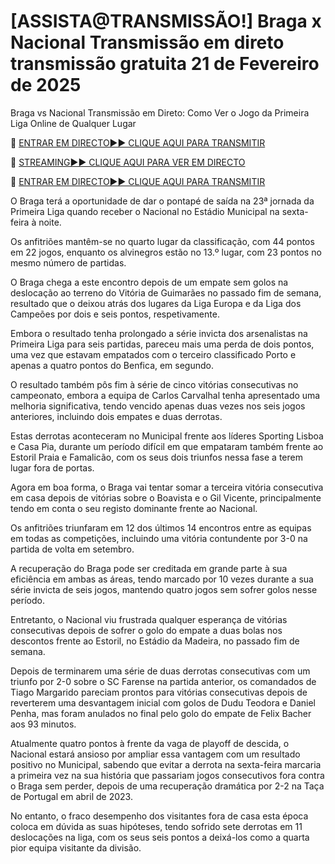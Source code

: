 # [ASSISTA@TRANSMISSÃO!] Braga x Nacional Transmissão em direto transmissão gratuita 21 de Fevereiro de 2025
Braga vs Nacional Transmissão em Direto: Como Ver o Jogo da Primeira Liga Online de Qualquer Lugar

🔴 [ENTRAR EM DIRECTO►► CLIQUE AQUI PARA TRANSMITIR](https://jpn-srt.blogspot.com/2025/02/soccer.html)

🔴 [STREAMING►► CLIQUE AQUI PARA VER EM DIRECTO](https://jpn-srt.blogspot.com/2025/02/soccer.html)

🔴 [ENTRAR EM DIRECTO►► CLIQUE AQUI PARA TRANSMITIR](https://jpn-srt.blogspot.com/2025/02/soccer.html)

O Braga terá a oportunidade de dar o pontapé de saída na 23ª jornada da Primeira Liga quando receber o Nacional no Estádio Municipal na sexta-feira à noite.

Os anfitriões mantêm-se no quarto lugar da classificação, com 44 pontos em 22 jogos, enquanto os alvinegros estão no 13.º lugar, com 23 pontos no mesmo número de partidas.

O Braga chega a este encontro depois de um empate sem golos na deslocação ao terreno do Vitória de Guimarães no passado fim de semana, resultado que o deixou atrás dos lugares da Liga Europa e da Liga dos Campeões por dois e seis pontos, respetivamente.

Embora o resultado tenha prolongado a série invicta dos arsenalistas na Primeira Liga para seis partidas, pareceu mais uma perda de dois pontos, uma vez que estavam empatados com o terceiro classificado Porto e apenas a quatro pontos do Benfica, em segundo.

O resultado também pôs fim à série de cinco vitórias consecutivas no campeonato, embora a equipa de Carlos Carvalhal tenha apresentado uma melhoria significativa, tendo vencido apenas duas vezes nos seis jogos anteriores, incluindo dois empates e duas derrotas.

Estas derrotas aconteceram no Municipal frente aos líderes Sporting Lisboa e Casa Pia, durante um período difícil em que empataram também frente ao Estoril Praia e Famalicão, com os seus dois triunfos nessa fase a terem lugar fora de portas.

Agora em boa forma, o Braga vai tentar somar a terceira vitória consecutiva em casa depois de vitórias sobre o Boavista e o Gil Vicente, principalmente tendo em conta o seu registo dominante frente ao Nacional.

Os anfitriões triunfaram em 12 dos últimos 14 encontros entre as equipas em todas as competições, incluindo uma vitória contundente por 3-0 na partida de volta em setembro.

A recuperação do Braga pode ser creditada em grande parte à sua eficiência em ambas as áreas, tendo marcado por 10 vezes durante a sua série invicta de seis jogos, mantendo quatro jogos sem sofrer golos nesse período.

Entretanto, o Nacional viu frustrada qualquer esperança de vitórias consecutivas depois de sofrer o golo do empate a duas bolas nos descontos frente ao Estoril, no Estádio da Madeira, no passado fim de semana.

Depois de terminarem uma série de duas derrotas consecutivas com um triunfo por 2-0 sobre o SC Farense na partida anterior, os comandados de Tiago Margarido pareciam prontos para vitórias consecutivas depois de reverterem uma desvantagem inicial com golos de Dudu Teodora e Daniel Penha, mas foram anulados no final pelo golo do empate de Felix Bacher aos 93 minutos.

Atualmente quatro pontos à frente da vaga de playoff de descida, o Nacional estará ansioso por ampliar essa vantagem com um resultado positivo no Municipal, sabendo que evitar a derrota na sexta-feira marcaria a primeira vez na sua história que passariam jogos consecutivos fora contra o Braga sem perder, depois de uma recuperação dramática por 2-2 na Taça de Portugal em abril de 2023.

No entanto, o fraco desempenho dos visitantes fora de casa esta época coloca em dúvida as suas hipóteses, tendo sofrido sete derrotas em 11 deslocações na liga, com os seus seis pontos a deixá-los como a quarta pior equipa visitante da divisão.
